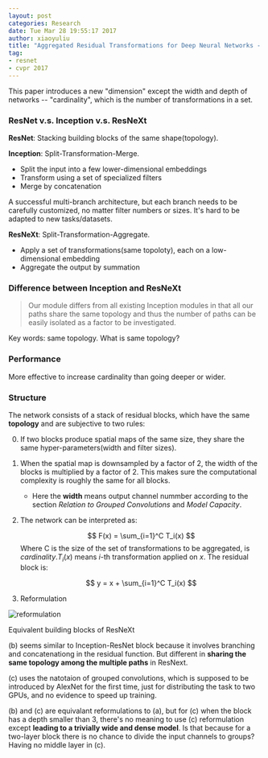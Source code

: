 ```yaml
---
layout: post
categories: Research
date: Tue Mar 28 19:55:17 2017
author: xiaoyuliu
title: "Aggregated Residual Transformations for Deep Neural Networks - Notes"
tag:
- resnet
- cvpr 2017
---
```


This paper introduces a new "dimension" except the width and depth of networks -- "cardinality", which is the number of transformations in a set.

### ResNet v.s. Inception v.s. ResNeXt

**ResNet**: Stacking building blocks of the same shape(topology).

**Inception**: Split-Transformation-Merge.

- Split the input into a few lower-dimensional embeddings
- Transform using a set of specialized filters
- Merge by concatenation

A successful multi-branch architecture, but each branch needs to be carefully customized, no matter filter numbers or sizes. It's hard to be adapted to new tasks/datasets.

**ResNeXt**: Split-Transformation-Aggregate.

- Apply a set of transformations(same topoloty), each on a low-dimensional embedding
- Aggregate the output by summation


### Difference between Inception and ResNeXt

> Our module differs from all existing Inception modules in that all our paths share the same topology and thus the number of paths can be easily isolated as a factor to be investigated.

<span class="evidence">Key words: same topology. What is same topology?</span>

### Performance

More effective to increase cardinality than going deeper or wider.

### Structure

The network consists of a stack of residual blocks, which have the same **topology** and are subjective to two rules:

0. If two blocks produce spatial maps of the same size, they share the same hyper-parameters(width and filter sizes).
1. When the spatial map is downsampled by a factor of 2, the width of the blocks is multiplied by a factor of 2. This makes sure the computational complexity is roughly the same for all blocks.
    - Here the **width** means output channel nummber according to the section *Relation to Grouped Convolutions* and *Model Capacity*.

2. The network can be interpreted as:

    $$
    F(x) = \sum_{i=1}^C T_i(x)
    $$
    Where C is the size of the set of transformations to be aggregated, is *cardinality*.$T_i(x)$ means *i*-th transformation applied on *x*. The residual block is:
    
    $$
    y = x + \sum_{i=1}^C T_i(x)
    $$

3. Reformulation

![reformulation][1]
<figcaption class="caption">Equivalent building blocks of ResNeXt</figcaption>

(b) seems similar to Inception-ResNet block because it involves branching and concatenationg in the residual function. But different in **sharing the same topology among the multiple paths** in ResNext.

(c) uses the natotaion of grouped convolutions, which is supposed to be introduced by AlexNet for the first time, just for distributing the task to two GPUs, and no evidence to speed up training.

(b) and (c) are equivalant reformulations to (a), but for (c) when the block has a depth smaller than 3, there's no meaning to use (c) reformulation except **leading to a trivially wide and dense model**. <span class="evidence">Is that because for a two-layer block there is no chance to divide the input channels to groups? Having no middle layer in (c).</span>


[1]: https://cl.ly/422f3m3s1v1d/Image%202017-03-28%20at%208.59.04%20PM.png







